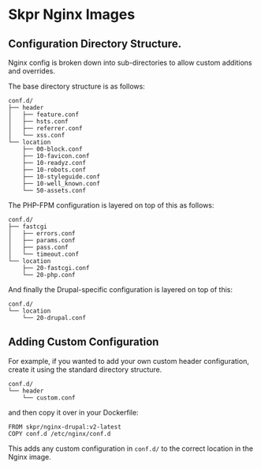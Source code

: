 # Skpr Nginx Images



## Configuration Directory Structure.

Nginx config is broken down into sub-directories to allow custom additions and overrides.

The base directory structure is as follows:
```
conf.d/
├── header
│   ├── feature.conf
│   ├── hsts.conf
│   ├── referrer.conf
│   └── xss.conf
└── location
    ├── 00-block.conf
    ├── 10-favicon.conf
    ├── 10-readyz.conf
    ├── 10-robots.conf
    ├── 10-styleguide.conf
    ├── 10-well_known.conf
    └── 50-assets.conf
```

The PHP-FPM configuration is layered on top of this as follows:

```
conf.d/
├── fastcgi
│   ├── errors.conf
│   ├── params.conf
│   ├── pass.conf
│   └── timeout.conf
└── location
    ├── 20-fastcgi.conf
    └── 20-php.conf
```

And finally the Drupal-specific configuration is layered on top of this:

```
conf.d/
└── location
    └── 20-drupal.conf
```

## Adding Custom Configuration

For example, if you wanted to add your own custom header configuration, create it using the standard
directory structure.

```
conf.d/
└── header
    └── custom.conf
```

and then copy it over in your Dockerfile:

```
FROM skpr/nginx-drupal:v2-latest
COPY conf.d /etc/nginx/conf.d
```

This adds any custom configuration in `conf.d/` to the correct location in the Nginx image.
